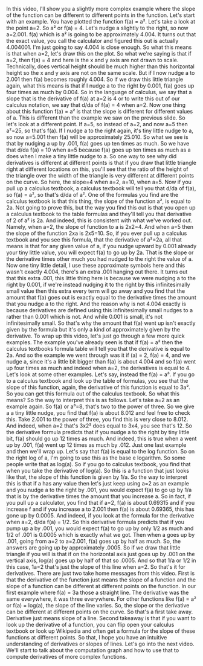 In this video, I'll show you a slightly more complex example where the slope of the function can be different to different points in the function. Let's start with an example. You have plotted the function f(a) = a². Let's take a look at the point a=2. So a² or f(a) = 4. Let's nudge a slightly to the right, so now a=2.001. f(a) which is a² is going to be approximately 4.004. It turns out that the exact value, you call the calculator and figured this out is actually 4.004001. I'm just going to say 4.004 is close enough. So what this means is that when a=2, let's draw this on the plot. So what we're saying is that if a=2, then f(a) = 4 and here is the x and y axis are not drawn to scale. Technically, does vertical height should be much higher than this horizontal height so the x and y axis are not on the same scale. But if I now nudge a to 2.001 then f(a) becomes roughly 4.004. So if we draw this little triangle again, what this means is that if I nudge a to the right by 0.001, f(a) goes up four times as much by 0.004. So in the language of calculus, we say that a slope that is the derivative of f(a) at a=2 is 4 or to write this out of our calculus notation, we say that d/da of f(a) = 4 when a=2. Now one thing about this function f(a) = a² is that the slope is different for different values of a. This is different than the example we saw on the previous slide. So let's look at a different point. If a=5, so instead of a=2, and now a=5 then a²=25, so that's f(a). If I nudge a to the right again, it's tiny little nudge to a, so now a=5.001 then f(a) will be approximately 25.010. So what we see is that by nudging a up by .001, f(a) goes up ten times as much. So we have that d/da f(a) = 10 when a=5 because f(a) goes up ten times as much as a does when I make a tiny little nudge to a. So one way to see why did derivatives is different at different points is that if you draw that little triangle right at different locations on this, you'll see that the ratio of the height of the triangle over the width of the triangle is very different at different points on the curve. So here, the slope=4 when a=2, a=10, when a=5. Now if you pull up a calculus textbook, a calculus textbook will tell you that d/da of f(a), so f(a) = a², so that's d/da of a². One of the formulas you find are the calculus textbook is that this thing, the slope of the function a², is equal to 2a. Not going to prove this, but the way you find this out is that you open up a calculus textbook to the table formulas and they'll tell you that derivative of 2 of a² is 2a. And indeed, this is consistent with what we've worked out. Namely, when a=2, the slope of function to a is 2x2=4. And when a=5 then the slope of the function 2xa is 2x5=10. So, if you ever pull up a calculus textbook and you see this formula, that the derivative of a²=2a, all that means is that for any given value of a, if you nudge upward by 0.001 already your tiny little value, you will expect f(a) to go up by 2a. That is the slope or the derivative times other much you had nudged to the right the value of a. Now one tiny little detail, I use these approximate symbols here and this wasn't exactly 4.004, there's an extra .001 hanging out there. It turns out that this extra .001, this little thing here is because we were nudging a to the right by 0.001, if we're instead nudging it to the right by this infinitesimally small value then this extra every term will go away and you find that the amount that f(a) goes out is exactly equal to the derivative times the amount that you nudge a to the right. And the reason why is not 4.004 exactly is because derivatives are defined using this infinitesimally small nudges to a rather than 0.001 which is not. And while 0.001 is small, it's not infinitesimally small. So that's why the amount that f(a) went up isn't exactly given by the formula but it's only a kind of approximately given by the derivative. To wrap up this video, let's just go through a few more quick examples. The example you've already seen is that if f(a) = a² then the calculus textbooks formula table will tell you that the derivative is equal to 2a. And so the example we went through was it if (a) = 2, f(a) = 4, and we nudge a, since it's a little bit bigger than f(a) is about 4.004 and so f(a) went up four times as much and indeed when a=2, the derivatives is equal to 4. Let's look at some other examples. Let's say, instead the f(a) = a³. If you go to a calculus textbook and look up the table of formulas, you see that the slope of this function, again, the derivative of this function is equal to 3a². So you can get this formula out of the calculus textbook. So what this means? So the way to interpret this is as follows. Let's take a=2 as an example again. So f(a) or a³=8, that's two to the power of three. So we give a a tiny little nudge, you find that f(a) is about 8.012 and feel free to check this. Take 2.001 to the power of three, you find this is very close to 8.012. And indeed, when a=2 that's 3x2² does equal to 3x4, you see that's 12. So the derivative formula predicts that if you nudge a to the right by tiny little bit, f(a) should go up 12 times as much. And indeed, this is true when a went up by .001, f(a) went up 12 times as much by .012. Just one last example and then we'll wrap up. Let's say that f(a) is equal to the log function. So on the right log of a, I'm going to use this as the base e logarithm. So some people write that as log(a). So if you go to calculus textbook, you find that when you take the derivative of log(a). So this is a function that just looks like that, the slope of this function is given by 1/a. So the way to interpret this is that if a has any value then let's just keep using a=2 as an example and you nudge a to the right by .001, you would expect f(a) to go up by 1/a that is by the derivative times the amount that you increase a. So in fact, if you pull up a calculator, you find that if a=2, f(a) is about 0.69315 and if you increase f and if you increase a to 2.001 then f(a) is about 0.69365, this has gone up by 0.0005. And indeed, if you look at the formula for the derivative when a=2, d/da f(a) = 1/2. So this derivative formula predicts that if you pump up a by .001, you would expect f(a) to go up by only 1/2 as much and 1/2 of .001 is 0.0005 which is exactly what we got. Then when a goes up by .001, going from a=2 to a=2.001, f(a) goes up by half as much. So, the answers are going up by approximately .0005. So if we draw that little triangle if you will is that if on the horizontal axis just goes up by .001 on the vertical axis, log(a) goes up by half of that so .0005. And so that 1/a or 1/2 in this case, 1a=2 that's just the slope of this line when a=2. So that's it for derivatives. There are just two take home messages from this video. First is that the derivative of the function just means the slope of a function and the slope of a function can be different at different points on the function. In our first example where f(a) = 3a those a straight line. The derivative was the same everywhere, it was three everywhere. For other functions like f(a) = a² or f(a) = log(a), the slope of the line varies. So, the slope or the derivative can be different at different points on the curve. So that's a first take away. Derivative just means slope of a line. Second takeaway is that if you want to look up the derivative of a function, you can flip open your calculus textbook or look up Wikipedia and often get a formula for the slope of these functions at different points. So that, I hope you have an intuitive understanding of derivatives or slopes of lines. Let's go into the next video. We'll start to talk about the computation graph and how to use that to compute derivatives of more complex functions.